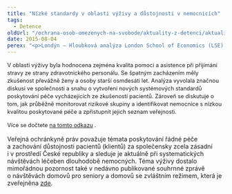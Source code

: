```yaml
---
title: "Nízké standardy v oblasti výživy a důstojnosti v nemocnicích"
tags:
  - Detence
oldUrl: "/ochrana-osob-omezenych-na-svobode/aktuality-z-detenci/aktuality-z-detenci-2015/nizke-standardy-v-oblasti-vyzivy-a-dustojnosti-v-nemocnicich/"
date: 2015-08-04
perex: "<p>Londýn – Hloubková analýza London School of Economics (LSE) odhalila špatné standardy v oblasti výživy a důstojnosti pro pacienty – seniory v anglických nemocnicích, které vedou k zásadnímu ovlivnění kvality jejich života.</p>"
---
```


<!-- imported from the old website -->

<p class="MsoNormal obycejny_text"><span style="line-height: 17.9200000762939px; font-size: 12.8000001907349px;">V oblasti výživy byla hodnocena zejména kvalita pomoci a asistence
při přijímání stravy ze strany zdravotnického personálu. Se špatným zacházením měly
zkušenost převážně ženy a osoby starší osmdesáti let. Analýza vyvolala značnou
diskusi ve společnosti a snahu o vytvoření nových systémových standardů
poskytování péče vycházejících ze zkušeností pacientů. Zároveň se diskutuje o
tom, jak průběžně monitorovat rizikové skupiny a identifikovat nemocnice s
nízkou kvalitou poskytované péče a zpřístupnit jejich seznam veřejnosti.</span></p><p class="MsoNormal"><span style="line-height: 17.9200000762939px; font-size: 12.8000001907349px;">Více se dočtete <a title="Otevření do nového okna" href="http://www.ageuk.org.uk/latest-news/poor-dignity-and-nutrition/" target="_blank">na tomto odkazu</a> . </span></p><p class="MsoNormal">Veřejná ochránkyně práv považuje témata poskytování řádné péče a zachování důstojnosti pacientů (klientů) za společensky zcela zásadní i v prostředí České republiky a sleduje je aktuálně při systematických návštěvách léčeben dlouhodobě nemocných. Téma výživy dostalo mimořádnou pozornost také v nedávno publikované souhrnné zprávě o návštěvách domovů pro seniory a domovů se zvláštním režimem, která je zveřejněna <a href="http://www.ochrance.cz/fileadmin/user_upload/ochrana_osob/ZARIZENI/Socialni_sluzby/2015_Zprava_domovy_pro_seniory.pdf" target="_blank">zde</a>.</p>
